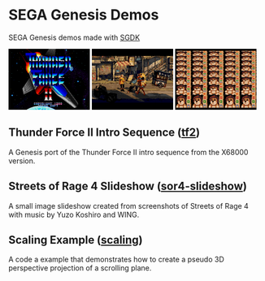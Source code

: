 # SEGA Genesis Demos

SEGA Genesis demos made with [SGDK](https://github.com/Stephane-D/SGDK)

<div>
<img src="tf2/images/tf2.png" width="160">
<img src="sor4-slideshow/images/sor4-slideshow.png" width="160">
<img src="scaling/images/scaling.png" width="160">
</div>

## Thunder Force II Intro Sequence ([tf2](tf2))

A Genesis port of the Thunder Force II intro sequence from the X68000 version.

## Streets of Rage 4 Slideshow ([sor4-slideshow](sor4-slideshow))

A small image slideshow created from screenshots of Streets of Rage 4 with music by Yuzo Koshiro and WING.

## Scaling Example ([scaling](scaling))

A code a example that demonstrates how to create a pseudo 3D perspective projection of a scrolling plane.
